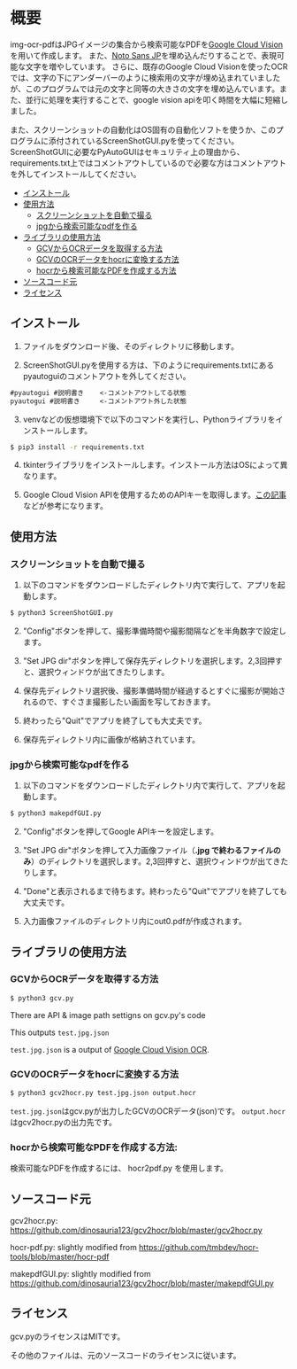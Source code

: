 # 概要
img-ocr-pdfはJPGイメージの集合から検索可能なPDFを[Google Cloud Vision](https://cloud.google.com/vision)を用いて作成します。
また、[Noto Sans JP](https://fonts.google.com/noto/specimen/Noto+Sans+JP)を埋め込んだりすることで、表現可能な文字を増やしています。
さらに、既存のGoogle Cloud Visionを使ったOCRでは、文字の下にアンダーバーのように検索用の文字が埋め込まれていましたが、このプログラムでは元の文字と同等の大きさの文字を埋め込んでいます。また、並行に処理を実行することで、google vision apiを叩く時間を大幅に短縮しました。


また、スクリーンショットの自動化はOS固有の自動化ソフトを使うか、このプログラムに添付されているScreenShotGUI.pyを使ってください。ScreenShotGUIに必要なPyAutoGUIはセキュリティ上の理由から、requirements.txt上ではコメントアウトしているので必要な方はコメントアウトを外してインストールしてください。

<!-- BEGIN-MARKDOWN-TOC -->
* [インストール](#インストール)
* [使用方法](#使用方法)
    * [スクリーンショットを自動で撮る](#スクリーンショットを自動で撮る)
    * [jpgから検索可能なpdfを作る](#jpgから検索可能なpdfを作る)
* [ライブラリの使用方法](#ライブラリの使用方法)
	* [GCVからOCRデータを取得する方法](#gcvからocrデータを取得する方法)
    * [GCVのOCRデータをhocrに変換する方法](#gcvのocrデータをhocrに変換する方法)
    * [hocrから検索可能なPDFを作成する方法](#hocrから検索可能なpdfを作成する方法)
* [ソースコード元](#ソースコード元)
* [ライセンス](#ライセンス)

<!-- END-MARKDOWN-TOC -->

## インストール

1. ファイルをダウンロード後、そのディレクトリに移動します。

2. ScreenShotGUI.pyを使用する方は、下のようにrequirements.txtにあるpyautoguiのコメントアウトを外してください。
```txt
#pyautogui #説明書き    <-コメントアウトしてる状態
pyautogui #説明書き     <-コメントアウト外した状態
```


3. venvなどの仮想環境下で以下のコマンドを実行し、Pythonライブラリをインストールします。
```sh
$ pip3 install -r requirements.txt
```

4. tkinterライブラリをインストールします。インストール方法はOSによって異なります。

5. Google Cloud Vision APIを使用するためのAPIキーを取得します。[この記事](https://zenn.dev/tmitsuoka0423/articles/get-gcp-api-key)などが参考になります。

## 使用方法

### スクリーンショットを自動で撮る

1. 以下のコマンドをダウンロードしたディレクトリ内で実行して、アプリを起動します。

```sh
$ python3 ScreenShotGUI.py
```

2. "Config"ボタンを押して、撮影準備時間や撮影間隔などを半角数字で設定します。

3. "Set JPG dir"ボタンを押して保存先ディレクトリを選択します。2,3回押すと、選択ウィンドウが出てきたりします。

4. 保存先ディレクトリ選択後、撮影準備時間が経過するとすぐに撮影が開始されるので、すぐさま撮影したい画面を写しておきます。

5. 終わったら"Quit"でアプリを終了しても大丈夫です。

6. 保存先ディレクトリ内に画像が格納されています。

### jpgから検索可能なpdfを作る

1. 以下のコマンドをダウンロードしたディレクトリ内で実行して、アプリを起動します。

```sh
$ python3 makepdfGUI.py
```

2. "Config"ボタンを押してGoogle APIキーを設定します。


3. "Set JPG dir"ボタンを押して入力画像ファイル（__.jpg で終わるファイルのみ__）のディレクトリを選択します。2,3回押すと、選択ウィンドウが出てきたりします。

4. "Done"と表示されるまで待ちます。終わったら"Quit"でアプリを終了しても大丈夫です。

5. 入力画像ファイルのディレクトリ内にout0.pdfが作成されます。

## ライブラリの使用方法


### GCVからOCRデータを取得する方法

```sh
$ python3 gcv.py
```

There are API & image path settigns on gcv.py's code

This outputs `test.jpg.json`

`test.jpg.json` is a output of [Google Cloud Vision OCR](https://cloud.google.com/vision/docs/).

### GCVのOCRデータをhocrに変換する方法
```sh
$ python3 gcv2hocr.py test.jpg.json output.hocr
```
`test.jpg.json`はgcv.pyが出力したGCVのOCRデータ(json)です。
`output.hocr` はgcv2hocr.pyの出力先です。




### hocrから検索可能なPDFを作成する方法:

検索可能なPDFを作成するには、 hocr2pdf.py を使用します。


## ソースコード元
gcv2hocr.py: https://github.com/dinosauria123/gcv2hocr/blob/master/gcv2hocr.py

hocr-pdf.py: slightly modified from https://github.com/tmbdev/hocr-tools/blob/master/hocr-pdf

makepdfGUI.py: slightly modified from https://github.com/dinosauria123/gcv2hocr/blob/master/makepdfGUI.py

## ライセンス

gcv.pyのライセンスはMITです。

その他のファイルは、元のソースコードのライセンスに従います。

